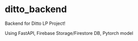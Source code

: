 # ditto_backend
Backend for Ditto LP Project!

Using FastAPI, Firebase Storage/Firestore DB, Pytorch model
